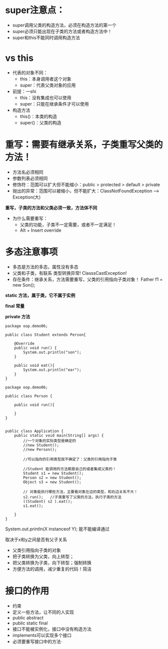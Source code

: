 # super注意点：
* super调用父类的构造方法，必须在构造方法的第一个
* super必须只能出现在子类的方法或者构造方法中！
* super和this不能同时调用构造方法

# vs this
* 代表的对象不同：
  * this：本身调用者这个对象
  * super：代表父类对象的应用
* 前提：一shi
  * this：没有集成也可以使用
  * super：只能在继承条件才可以使用
* 构造方法
  * this()：本类的构造
  * super()：父类的构造


# 重写：需要有继承关系，子类重写父类的方法！
* 方法名必须相同
* 参数列表必须相同
* 修饰符：范围可以扩大但不能缩小：public > protected > default > private
* 抛出的异常：范围可以被缩小，但不能扩大：ClassNotFoundException --> Exception(大)

**重写，子类的方法和父类必须一致，方法体不同**

* 为什么需要重写：
  * 父类的功能，子类不一定需要，或者不一定满足！
  * Alt + Insert    override

# 多态注意事项
* 多态是方法的多态，属性没有多态
* 父类和子类，有联系 类型转换异常! ClasssCastException!
* 存在条件：继承关系，方法需要重写，父类的引用指向子类对象！ Father f1 = new Son();


**static 方法，属于类，它不属于实例**

**final 常量**

**private 方法**

```agsl
package oop.demo06;

public class Student extends Person{

    @Override
    public void run() {
        System.out.println("son");
    }

    public void eat(){
        System.out.println("ear");
    }
}
```

```agsl
package oop.demo06;

public class Person {

    public void run(){

    }
}

```

```package oop.demo06;

public class Application {
    public static void main(String[] args) {
        //一个对象的实际类型是确定的
        //new Student();
        //new Person();

        //可以指向的引用类型就不确定了：父类的引用指向子类

        //Student 能调用的方法都是自己的或者集成父类的！
        Student s1 = new Student();
        Person s2 = new Student();
        Object s3 = new Student();

        // 对象能执行哪些方法，主要看对象左边的类型，和右边关系不大！
        s2.run();   //子类重写了父类的方法，执行子类的方法
        ((Student) s2 ).eat();
        s1.eat();

    }
}
```


System.out.println(X instanceof Y);  能不能编译通过

取决于x和y之间是否有父子关系

* 父类引用指向子类的对象
* 把子类转换为父类，向上转型；
* 把父类转换为子类，向下转型；强制转换
* 方便方法的调用，减少重复的代码！简洁


# 接口的作用
* 约束
* 定义一些方法，让不同的人实现
* public abstract
* public static final
* 接口不能被实例化，接口中没有构造方法
* implements可以实现多个接口
* 必须要重写接口中的方法·
